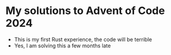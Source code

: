 # My solutions to Advent of Code 2024

- This is my first Rust experience, the code will be terrible
- Yes, I am solving this a few months late
